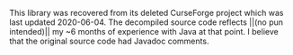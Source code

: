 This library was recovered from its deleted CurseForge project which was last updated 2020-06-04.
The decompiled source code reflects ||(no pun intended)|| my ~6 months of experience with Java at that point.
I believe that the original source code had Javadoc comments.
